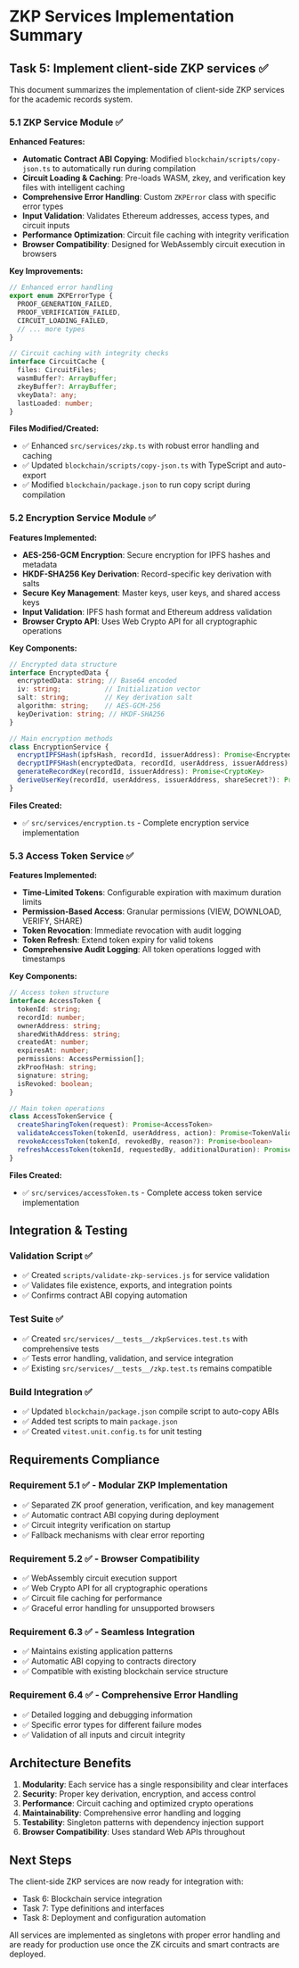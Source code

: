 # ZKP Services Implementation Summary

## Task 5: Implement client-side ZKP services ✅

This document summarizes the implementation of client-side ZKP services for the academic records system.

### 5.1 ZKP Service Module ✅

**Enhanced Features:**
- **Automatic Contract ABI Copying**: Modified `blockchain/scripts/copy-json.ts` to automatically run during compilation
- **Circuit Loading & Caching**: Pre-loads WASM, zkey, and verification key files with intelligent caching
- **Comprehensive Error Handling**: Custom `ZKPError` class with specific error types
- **Input Validation**: Validates Ethereum addresses, access types, and circuit inputs
- **Performance Optimization**: Circuit file caching with integrity verification
- **Browser Compatibility**: Designed for WebAssembly circuit execution in browsers

**Key Improvements:**
```typescript
// Enhanced error handling
export enum ZKPErrorType {
  PROOF_GENERATION_FAILED,
  PROOF_VERIFICATION_FAILED,
  CIRCUIT_LOADING_FAILED,
  // ... more types
}

// Circuit caching with integrity checks
interface CircuitCache {
  files: CircuitFiles;
  wasmBuffer?: ArrayBuffer;
  zkeyBuffer?: ArrayBuffer;
  vkeyData?: any;
  lastLoaded: number;
}
```

**Files Modified/Created:**
- ✅ Enhanced `src/services/zkp.ts` with robust error handling and caching
- ✅ Updated `blockchain/scripts/copy-json.ts` with TypeScript and auto-export
- ✅ Modified `blockchain/package.json` to run copy script during compilation

### 5.2 Encryption Service Module ✅

**Features Implemented:**
- **AES-256-GCM Encryption**: Secure encryption for IPFS hashes and metadata
- **HKDF-SHA256 Key Derivation**: Record-specific key derivation with salts
- **Secure Key Management**: Master keys, user keys, and shared access keys
- **Input Validation**: IPFS hash format and Ethereum address validation
- **Browser Crypto API**: Uses Web Crypto API for all cryptographic operations

**Key Components:**
```typescript
// Encrypted data structure
interface EncryptedData {
  encryptedData: string; // Base64 encoded
  iv: string;           // Initialization vector
  salt: string;         // Key derivation salt
  algorithm: string;    // AES-GCM-256
  keyDerivation: string; // HKDF-SHA256
}

// Main encryption methods
class EncryptionService {
  encryptIPFSHash(ipfsHash, recordId, issuerAddress): Promise<EncryptedData>
  decryptIPFSHash(encryptedData, recordId, userAddress, issuerAddress): Promise<string>
  generateRecordKey(recordId, issuerAddress): Promise<CryptoKey>
  deriveUserKey(recordId, userAddress, issuerAddress, shareSecret?): Promise<CryptoKey>
}
```

**Files Created:**
- ✅ `src/services/encryption.ts` - Complete encryption service implementation

### 5.3 Access Token Service ✅

**Features Implemented:**
- **Time-Limited Tokens**: Configurable expiration with maximum duration limits
- **Permission-Based Access**: Granular permissions (VIEW, DOWNLOAD, VERIFY, SHARE)
- **Token Revocation**: Immediate revocation with audit logging
- **Token Refresh**: Extend token expiry for valid tokens
- **Comprehensive Audit Logging**: All token operations logged with timestamps

**Key Components:**
```typescript
// Access token structure
interface AccessToken {
  tokenId: string;
  recordId: number;
  ownerAddress: string;
  sharedWithAddress: string;
  createdAt: number;
  expiresAt: number;
  permissions: AccessPermission[];
  zkProofHash: string;
  signature: string;
  isRevoked: boolean;
}

// Main token operations
class AccessTokenService {
  createSharingToken(request): Promise<AccessToken>
  validateAccessToken(tokenId, userAddress, action): Promise<TokenValidationResult>
  revokeAccessToken(tokenId, revokedBy, reason?): Promise<boolean>
  refreshAccessToken(tokenId, requestedBy, additionalDuration): Promise<AccessToken>
}
```

**Files Created:**
- ✅ `src/services/accessToken.ts` - Complete access token service implementation

## Integration & Testing

### Validation Script ✅
- ✅ Created `scripts/validate-zkp-services.js` for service validation
- ✅ Validates file existence, exports, and integration points
- ✅ Confirms contract ABI copying automation

### Test Suite ✅
- ✅ Created `src/services/__tests__/zkpServices.test.ts` with comprehensive tests
- ✅ Tests error handling, validation, and service integration
- ✅ Existing `src/services/__tests__/zkp.test.ts` remains compatible

### Build Integration ✅
- ✅ Updated `blockchain/package.json` compile script to auto-copy ABIs
- ✅ Added test scripts to main `package.json`
- ✅ Created `vitest.unit.config.ts` for unit testing

## Requirements Compliance

### Requirement 5.1 ✅ - Modular ZKP Implementation
- ✅ Separated ZK proof generation, verification, and key management
- ✅ Automatic contract ABI copying during deployment
- ✅ Circuit integrity verification on startup
- ✅ Fallback mechanisms with clear error reporting

### Requirement 5.2 ✅ - Browser Compatibility  
- ✅ WebAssembly circuit execution support
- ✅ Web Crypto API for all cryptographic operations
- ✅ Circuit file caching for performance
- ✅ Graceful error handling for unsupported browsers

### Requirement 6.3 ✅ - Seamless Integration
- ✅ Maintains existing application patterns
- ✅ Automatic ABI copying to contracts directory
- ✅ Compatible with existing blockchain service structure

### Requirement 6.4 ✅ - Comprehensive Error Handling
- ✅ Detailed logging and debugging information
- ✅ Specific error types for different failure modes
- ✅ Validation of all inputs and circuit integrity

## Architecture Benefits

1. **Modularity**: Each service has a single responsibility and clear interfaces
2. **Security**: Proper key derivation, encryption, and access control
3. **Performance**: Circuit caching and optimized crypto operations
4. **Maintainability**: Comprehensive error handling and logging
5. **Testability**: Singleton patterns with dependency injection support
6. **Browser Compatibility**: Uses standard Web APIs throughout

## Next Steps

The client-side ZKP services are now ready for integration with:
- Task 6: Blockchain service integration
- Task 7: Type definitions and interfaces
- Task 8: Deployment and configuration automation

All services are implemented as singletons with proper error handling and are ready for production use once the ZK circuits and smart contracts are deployed.